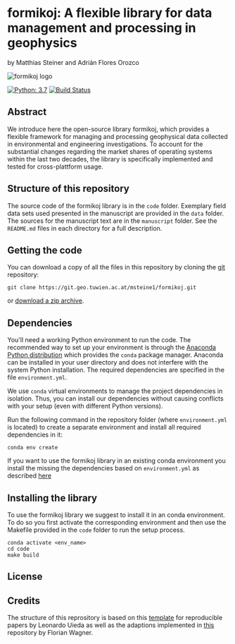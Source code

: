 # formikoj: A flexible library for data management and processing in geophysics

by
Matthias Steiner and Adrián Flores Orozco


![formikoj logo](../media/logo/formikoj_logo.svg "formikoj logo")

[![Python: 3.7](https://img.shields.io/badge/Python-3.7-blue.svg)](#)
[![Build Status](https://travis-ci.org/GeorgiosGoniotakis/python-hierarchy.svg?branch=master)](https://travis-ci.org/GeorgiosGoniotakis/python-hierarchy)

## Abstract

We introduce here the open-source library formikoj, which provides a flexible 
framework for managing and processing geophysical data collected in 
environmental and engineering investigations. To account for the substantial 
changes regarding the market shares of operating systems within the last two 
decades, the library is specifically implemented and tested for 
cross-plattform usage.

## Structure of this repository

The source code of the formikoj library is in the `code` folder.
Exemplary field data sets used presented in the manuscript are provided in the 
`data` folder. The sources for the manuscript text are in  the `manuscript`
folder.
See the `README.md` files in each directory for a full description.

## Getting the code

You can download a copy of all the files in this repository by cloning the
[git](https://git-scm.com/) repository:

    git clone https://git.geo.tuwien.ac.at/msteine1/formikoj.git

or [download a zip archive](https://git.geo.tuwien.ac.at/msteine1/formikoj/archive/main.zip).

## Dependencies

You'll need a working Python environment to run the code.
The recommended way to set up your environment is through the
[Anaconda Python distribution](https://www.anaconda.com/download/) which
provides the `conda` package manager.
Anaconda can be installed in your user directory and does not interfere with
the system Python installation.
The required dependencies are specified in the file `environment.yml`.

We use `conda` virtual environments to manage the project dependencies in
isolation.
Thus, you can install our dependencies without causing conflicts with your
setup (even with different Python versions).

Run the following command in the repository folder (where `environment.yml`
is located) to create a separate environment and install all required
dependencies in it:

    conda env create
    
If you want to use the formikoj library in an existing conda environment
you install the missing the dependencies based on `environment.yml` as
described [here](https://docs.conda.io/projects/conda/en/latest/user-guide/tasks/manage-environments.html?highlight=prune#updating-an-environment)

## Installing the library

To use the formikoj library we suggest to install it in an conda 
environment. To do so you first activate the corresponding environment and then
use the Makefile provided in the `code` folder to run the setup process.

    conda activate <env_name>
    cd code
    make build

## License

## Credits

The structure of this reprository is based on this [template](https://github.com/pinga-lab/paper-template/blob/master/README.md) 
for reproducible papers by Leonardo Uieda as well as the adaptions implemented
in [this](https://github.com/florian-wagner/four-phase-inversion) repository by 
Florian Wagner.
